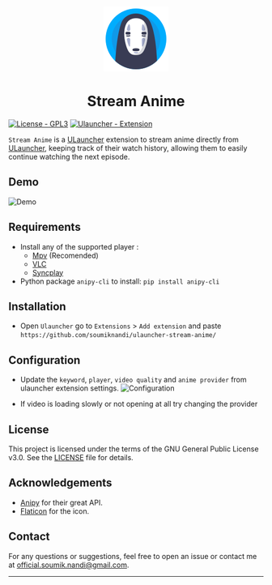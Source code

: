 <p align="center">
  <img src="images/icon.png" alt="Icon"/>
</p>

<h1 align="center">Stream Anime</h1>

[![License - GPL3](https://img.shields.io/badge/License-GPL3-2ea44f)](./LICENSE)
[![Ulauncher - Extension](https://img.shields.io/badge/Ulauncher-Extension-2ea44f)](https://xt.ulauncher.io/-/)

`Stream Anime` is a [ULauncher](https://ulauncher.io/) extension to stream anime directly from [ULauncher](https://ulauncher.io/), keeping track of their watch history, allowing them to easily continue watching the next episode.

## Demo
![Demo](https://github.com/user-attachments/assets/510fc413-b578-4734-a2de-b1f61f69cfbd)
 
## Requirements
- Install any of the supported player :
  - [Mpv](https://mpv.io) (Recomended)
  - [VLC](https://www.videolan.org/)
  - [Syncplay](https://syncplay.pl)
- Python  package `anipy-cli` to install: ```pip install anipy-cli```

## Installation
- Open `Ulauncher` go to `Extensions` > `Add extension` and paste ```https://github.com/soumiknandi/ulauncher-stream-anime/```

## Configuration
- Update the `keyword`, `player`, `video quality` and `anime provider` from ulauncher extension settings. ![Configuration](https://github.com/user-attachments/assets/adf71496-6f6d-4aa8-abb2-514d4e4aaf1c)

- If video is loading slowly or not opening at all try changing the provider

## License
This project is licensed under the terms of the GNU General Public License v3.0. See the [LICENSE](./LICENSE) file for details.

## Acknowledgements
- [Anipy](https://github.com/sdaqo/anipy-clianipy) for their great API.
- [Flaticon](https://www.flaticon.com/free-icon/face_15427945) for the icon.

## Contact

For any questions or suggestions, feel free to open an issue or contact me at [official.soumik.nandi@gmail.com](mailto:official.soumik.nandi@gmail.com).

---
